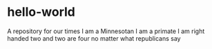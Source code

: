 # hello-world
A repository for our times
I am a Minnesotan
I am a primate
I am right handed
two and two are four
no matter what republicans say
